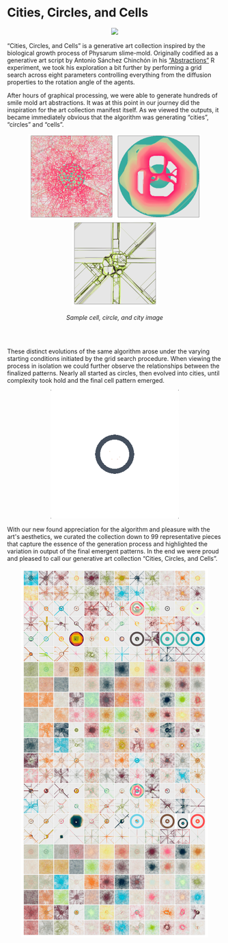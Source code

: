 # Cities, Circles, and Cells

<div align="center"><img src="Animation/Cities_andCells_gif-002.gif"></img></div>

“Cities, Circles, and Cells” is a generative art collection inspired by the biological growth process of Physarum slime-mold. Originally codified as a generative art script by Antonio Sánchez Chinchón in his [“Abstractions”](https://github.com/aschinchon/abstractions) R experiment, we took his exploration a bit further by performing a grid search across eight parameters controlling everything from the diffusion properties to the rotation angle of the agents.

After hours of graphical processing, we were able to generate hundreds of smile mold art abstractions. It was at this point in our journey did the inspiration for the art collection manifest itself. As we viewed the outputs, it became immediately obvious that the algorithm was generating “cities”, “circles” and “cells”.

<figure>
    <div align="center">
    <p float="left">
      <img src="Curated Collection/Cells/image_104.png" width="200" />
      <img src="Curated Collection/Circles/image_176.png" width="200" /> 
      <img src="Curated Collection/Cities/image_187.png" width="200" />
    </p>
  <figcaption><em>Sample cell, circle, and city image</em></figcaption>
   </div>     
</figure>
<br><br>

These distinct evolutions of the same algorithm arose under the varying starting conditions initiated by the grid search procedure. When viewing the process in isolation we could further observe the relationships between the finalized patterns. Nearly all started as circles, then evolved into cities, until complexity took hold and the final cell pattern emerged. 

<div align="center"><img src="agent_evolution.gif"></img></div>

With our new found appreciation for the algorithm and pleasure with the art's aesthetics, we curated the collection down to 99 representative pieces that capture the essence of the generation process and highlighted the variation in output of the final emergent patterns. In the end we were proud and pleased to call our generative art collection “Cities, Circles, and Cells”.

<div align="center"><img src="mini_collage_agents_1000.PNG"></img></div>

